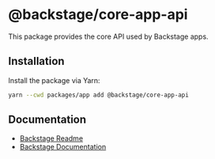 # @backstage/core-app-api

This package provides the core API used by Backstage apps.

## Installation

Install the package via Yarn:

```bash
yarn --cwd packages/app add @backstage/core-app-api
```

## Documentation

- [Backstage Readme](https://github.com/backstage/backstage/blob/master/README.md)
- [Backstage Documentation](https://backstage.io/docs)
